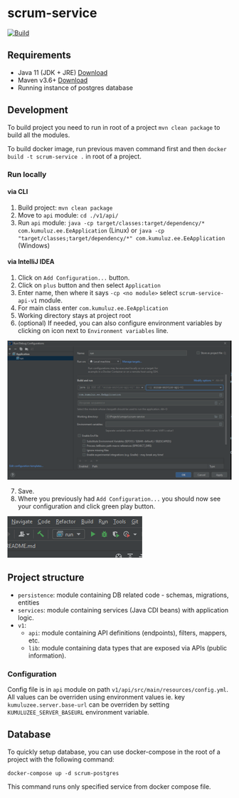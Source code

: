 # scrum-service
[![Build](https://github.com/smrpo-22-7/scrum-service/actions/workflows/ci.yml/badge.svg?branch=develop)](https://github.com/smrpo-22-7/scrum-service/actions/workflows/ci.yml)

## Requirements

* Java 11 (JDK + JRE) [Download](https://jdk.java.net/java-se-ri/11)
* Maven v3.6+ [Download](https://maven.apache.org/download.cgi)
* Running instance of postgres database


## Development

To build project you need to run in root of a project `mvn clean package` to build all the 
modules.

To build docker image, run previous maven command first and then `docker build -t scrum-service .` in root of a project. 

### Run locally

#### via CLI

1. Build project: `mvn clean package`
2. Move to `api` module: `cd ./v1/api/`
3. Run `api` module: `java -cp target/classes:target/dependency/* com.kumuluz.ee.EeApplication` (Linux) 
   or `java -cp "target/classes;target/dependency/*" com.kumuluz.ee.EeApplication` (Windows)

#### via IntelliJ IDEA

1. Click on `Add Configuration...` button.
2. Click on `plus` button and then select `Application`
3. Enter name, then where it says `-cp <no module>` select `scrum-service-api-v1` module.
4. For main class enter `com.kumuluz.ee.EeApplication`
5. Working directory stays at project root
6. (optional) If needed, you can also configure environment variables by clicking on icon next to `Environment variables` line.

![idea1](./docs/idea1.png)

7. Save.
8. Where you previously had `Add Configuration...` you should now see your configuration and click green play button.

![idea1](./docs/idea2.png)

## Project structure

* `persistence`: module containing DB related code - schemas, migrations, entities
* `services`: module containing services (Java CDI beans) with application logic.
* `v1`:
  * `api`: module containing API definitions (endpoints), filters, mappers, etc.
  * `lib`: module containing data types that are exposed via APIs (public information).

### Configuration

Config file is in `api` module on path `v1/api/src/main/resources/config.yml`. All values can be 
overriden using environment values ie. key `kumuluzee.server.base-url` can be 
overriden by setting `KUMULUZEE_SERVER_BASEURL` environment variable.

## Database

To quickly setup database, you can use docker-compose in the root of a project with the following command:

```
docker-compose up -d scrum-postgres
```

This command runs only specified service from docker compose file.
